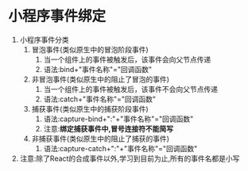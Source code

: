 # 小程序事件绑定

1. 小程序事件分类
   1. 冒泡事件(类似原生中的冒泡阶段事件)
      1. 当一个组件上的事件被触发后，该事件会向父节点传递
      2. 语法:bind+"事件名称"="回调函数"
   2. 非冒泡事件(类似原生中的阻止了冒泡的事件)
      1. 当一个组件上的事件被触发后，该事件不会向父节点传递
      2. 语法:catch+"事件名称"="回调函数"
   3. 捕获事件(类似原生中的捕获阶段事件)
      1. 语法:capture-bind+":"+"事件名称"="回调函数"
      2. 注意:**绑定捕获事件中,冒号连接符不能简写**
   4. 非捕获事件(类似原生中的阻止了捕获的事件)
      1. 语法:capture-catch+":"+"事件名称"="回调函数"
2. 注意:除了React的合成事件以外,学习到目前为止,所有的事件名都是小写

